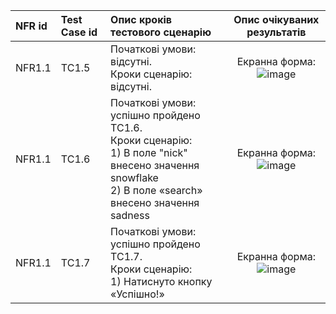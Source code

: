 |NFR id|Test Case id|Опис кроків тестового сценарію|Опис очікуваних результатів|
|:-|:-|:-|:-:|
|NFR1.1 |TC1.5 |Початкові умови: відсутні. <br> Кроки сценарію: відсутні. |Екранна форма: <br> ![image](https://github.com/oleksandrblazhko/eai205-shapovalova/blob/with_labotary_work_8/2-SoftwareDesign/2.8-TestCases/%D1%84%D0%BE%D1%80%D0%BC%D0%B0.drawio.png) |
|NFR1.1 |TC1.6 |Початкові умови: успішно пройдено TC1.6. <br> Кроки сценарію: <br> 1) В поле "nick" внесено значення snowflake <br>2) В поле «search» внесено значення sadness<br>  |Екранна форма: <br> ![image](https://user-images.githubusercontent.com/79810095/198396947-a35b6586-1994-4f91-9db4-a86ebe87411e.png)|
|NFR1.1 |TC1.7 |Початкові умови: успішно пройдено TC1.7. <br> Кроки сценарію: <br> 1) Натиснуто кнопку «Успішно!» |Екранна форма: <br> ![image](https://user-images.githubusercontent.com/79810095/198398133-a55a7d37-31d8-418d-b0e2-f7da95e0f71f.png)|
